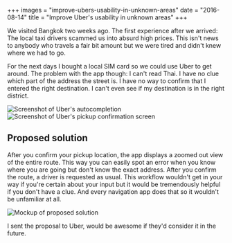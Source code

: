 +++
images = "improve-ubers-usability-in-unknown-areas"
date = "2016-08-14"
title = "Improve Uber's usability in unknown areas"
+++

We visited Bangkok two weeks ago. The first experience after we arrived: The
local taxi drivers scammed us into absurd high prices. This isn't news to
anybody who travels a fair bit amount but we were tired and didn't knew where we
had to go.

For the next days I bought a local SIM card so we could use Uber to get around.
The problem with the app though: I can't read Thai. I have no clue which
part of the address the street is. I have no way to confirm that I entered
the right destination. I can't even see if my destination is in the right
district. 

<section class="post-image-container">
	<img 
		src="improve-ubers-usability-in-unknown-areas/search.png" 
		srcset="/images/improve-ubers-usability-in-unknown-areas/search@2x.png 2x" 
		alt="Screenshot of Uber's autocompletion" />
	<img 
		src="improve-ubers-usability-in-unknown-areas/confirm.png" 
		srcset="/images/improve-ubers-usability-in-unknown-areas/confirm@2x.png 2x" 
		alt="Screenshot of Uber's pickup confirmation screen" />
</section>

## Proposed solution

After you confirm your pickup location, the app displays a zoomed out view of the entire route. This way you can easily spot an error when you know where
you are going but don't know the exact address. After you confirm the route, a
driver is requested as usual. This workflow wouldn't get in your way if you're
certain about your input but it would be tremendously helpful if you don't have
a clue. And every navigation app does that so it wouldn't be unfamiliar at all. 

<img 
	src="improve-ubers-usability-in-unknown-areas/solution.png" 
	srcset="/images/improve-ubers-usability-in-unknown-areas/solution@2x.png 2x" 
	alt="Mockup of proposed solution" />

I sent the proposal to Uber, would be awesome if they'd consider it in the
future.
